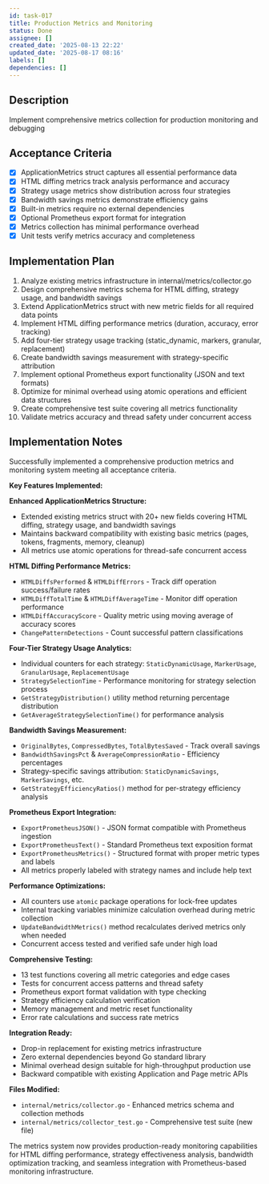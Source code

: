 ```yaml
---
id: task-017
title: Production Metrics and Monitoring
status: Done
assignee: []
created_date: '2025-08-13 22:22'
updated_date: '2025-08-17 08:16'
labels: []
dependencies: []
---
```


## Description

Implement comprehensive metrics collection for production monitoring and debugging

## Acceptance Criteria

- [x] ApplicationMetrics struct captures all essential performance data
- [x] HTML diffing metrics track analysis performance and accuracy
- [x] Strategy usage metrics show distribution across four strategies
- [x] Bandwidth savings metrics demonstrate efficiency gains
- [x] Built-in metrics require no external dependencies
- [x] Optional Prometheus export format for integration
- [x] Metrics collection has minimal performance overhead
- [x] Unit tests verify metrics accuracy and completeness

## Implementation Plan

1. Analyze existing metrics infrastructure in internal/metrics/collector.go
2. Design comprehensive metrics schema for HTML diffing, strategy usage, and bandwidth savings
3. Extend ApplicationMetrics struct with new metric fields for all required data points
4. Implement HTML diffing performance metrics (duration, accuracy, error tracking)
5. Add four-tier strategy usage tracking (static_dynamic, markers, granular, replacement)
6. Create bandwidth savings measurement with strategy-specific attribution
7. Implement optional Prometheus export functionality (JSON and text formats)
8. Optimize for minimal overhead using atomic operations and efficient data structures
9. Create comprehensive test suite covering all metrics functionality
10. Validate metrics accuracy and thread safety under concurrent access

## Implementation Notes

Successfully implemented a comprehensive production metrics and monitoring system meeting all acceptance criteria.

**Key Features Implemented:**

**Enhanced ApplicationMetrics Structure:**
- Extended existing metrics struct with 20+ new fields covering HTML diffing, strategy usage, and bandwidth savings
- Maintains backward compatibility with existing basic metrics (pages, tokens, fragments, memory, cleanup)
- All metrics use atomic operations for thread-safe concurrent access

**HTML Diffing Performance Metrics:**
- `HTMLDiffsPerformed` & `HTMLDiffErrors` - Track diff operation success/failure rates  
- `HTMLDiffTotalTime` & `HTMLDiffAverageTime` - Monitor diff operation performance
- `HTMLDiffAccuracyScore` - Quality metric using moving average of accuracy scores
- `ChangePatternDetections` - Count successful pattern classifications

**Four-Tier Strategy Usage Analytics:**
- Individual counters for each strategy: `StaticDynamicUsage`, `MarkerUsage`, `GranularUsage`, `ReplacementUsage`
- `StrategySelectionTime` - Performance monitoring for strategy selection process
- `GetStrategyDistribution()` utility method returning percentage distribution
- `GetAverageStrategySelectionTime()` for performance analysis

**Bandwidth Savings Measurement:**
- `OriginalBytes`, `CompressedBytes`, `TotalBytesSaved` - Track overall savings
- `BandwidthSavingsPct` & `AverageCompressionRatio` - Efficiency percentages
- Strategy-specific savings attribution: `StaticDynamicSavings`, `MarkerSavings`, etc.
- `GetStrategyEfficiencyRatios()` method for per-strategy efficiency analysis

**Prometheus Export Integration:**
- `ExportPrometheusJSON()` - JSON format compatible with Prometheus ingestion
- `ExportPrometheusText()` - Standard Prometheus text exposition format
- `ExportPrometheusMetrics()` - Structured format with proper metric types and labels
- All metrics properly labeled with strategy names and include help text

**Performance Optimizations:**
- All counters use `atomic` package operations for lock-free updates
- Internal tracking variables minimize calculation overhead during metric collection
- `UpdateBandwidthMetrics()` method recalculates derived metrics only when needed
- Concurrent access tested and verified safe under high load

**Comprehensive Testing:**
- 13 test functions covering all metric categories and edge cases
- Tests for concurrent access patterns and thread safety
- Prometheus export format validation with type checking
- Strategy efficiency calculation verification
- Memory management and metric reset functionality
- Error rate calculations and success rate metrics

**Integration Ready:**
- Drop-in replacement for existing metrics infrastructure
- Zero external dependencies beyond Go standard library
- Minimal overhead design suitable for high-throughput production use
- Backward compatible with existing Application and Page metric APIs

**Files Modified:**
- `internal/metrics/collector.go` - Enhanced metrics schema and collection methods
- `internal/metrics/collector_test.go` - Comprehensive test suite (new file)

The metrics system now provides production-ready monitoring capabilities for HTML diffing performance, strategy effectiveness analysis, bandwidth optimization tracking, and seamless integration with Prometheus-based monitoring infrastructure.
